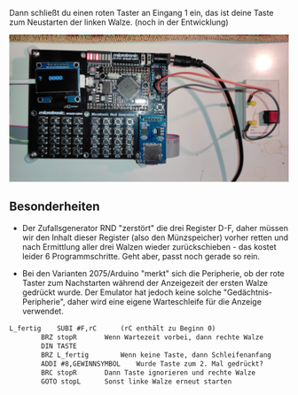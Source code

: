 Dann schließt du einen roten Taster an Eingang 1 ein, das ist deine Taste zum Neustarten der linken Walze. (noch in der Entwicklung)

![Schaltplan](/pics/MonarchEmulator.jpg)


## Besonderheiten

- Der Zufallsgenerator RND "zerstört" die drei Register D-F, daher müssen wir den Inhalt dieser Register (also den Münzspeicher) vorher retten und nach Ermittlung aller drei Walzen wieder zurückschieben - das kostet leider 6 Programmschritte. Geht aber, passt noch gerade so rein. 

- Bei den Varianten 2075/Arduino "merkt" sich die Peripherie, ob der rote Taster zum Nachstarten während der Anzeigezeit der ersten Walze gedrückt wurde. Der Emulator hat jedoch keine solche "Gedächtnis-Peripherie", daher wird eine eigene Warteschleife für die Anzeige verwendet.
```
L_fertig	SUBI #F,rC		(rC enthält zu Beginn 0)
		BRZ stopR		Wenn Wartezeit vorbei, dann rechte Walze      
		DIN TASTE
		BRZ L_fertig		Wenn keine Taste, dann Schleifenanfang
		ADDI #8,GEWINNSYMBOL	Wurde Taste zum 2. Mal gedrückt?
		BRC stopR		Dann Taste ignorieren und rechte Walze 
		GOTO stopL		Sonst linke Walze erneut starten
```
